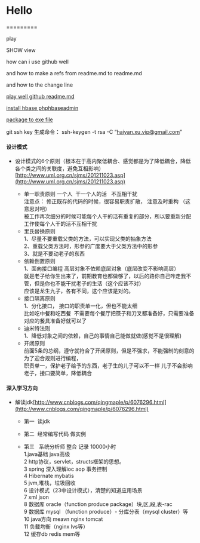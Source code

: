 # Hello
=========

play

SHOW view

how can i use github well

and how to make a refs from readme.md to readme.md

and how to the change line

[play well github readme.md](https://github.com/guodongxiaren/README "github readme edit")

[install hbase phphbaseadmin](https://github.com/hivefans/phphbaseadmin)

[package to exe file](http://www.cnblogs.com/icewee/articles/2073203.html "jar包转换exe")

git ssh key 生成命令： ssh-keygen -t rsa -C “haiyan.xu.vip@gmail.com”  

#### 设计模式

* 设计模式的6个原则（根本在于高内聚低耦合、感觉都是为了降低耦合，降低各个类之间的关联度，避免互相影响）
[http://www.uml.org.cn/sjms/201211023.asp](http://www.uml.org.cn/sjms/201211023.asp)

 	* 单一职责原则
		一个人  干一个人的活   不互相干扰  
		注意点： 修正既存的代码的时候，很容易职责扩散， 注意及时重构 （这意思对吧）	 
		被工作再次细分的时候可能每个人干的活有重复的部分，所以要重新分配工作使每个人干的活不互相干扰	
	* 里氏替换原则  
		1、尽量不要重载父类的方法，可以实现父类的抽象方法  
		2、重载父类方法时，形参的广度要大于父类方法中的形参  
		3、就是不要动老子的东西  
	* 依赖倒置原则  
		1、面向接口编程 高层对象不依赖底层对象（底层改变不影响高层）  
		就是老子给你生出来了，前期教育也都做够了，以后的路你自己咋走我不管，但是你也不能干扰老子的生活（这个应该不对）  
		应该是龙生九子，各有不同，这个应该是对的。  
	* 接口隔离原则  
		1、分化接口， 接口的职责单一化，但也不能太细  
		比如吃中餐和吃西餐  不需要每个餐厅把筷子和刀叉都准备好，只需要准备对应的餐具准备好就可以了  
	* 迪米特法则  
		1、降低对象之间的依赖，自己的事情自己能做就做(感觉不是很理解)  
	* 开闭原则  
		 前面5条的总纲，遵守就符合了开闭原则，但是不强求，不能强制的刻意的为了迎合规则进行编程，  
		 职责单一，保护老子给予的东西，老子生的儿子可以不一样 儿子不会影响老子，接口要简单，降低耦合


#### 深入学习方向


* 解读jdk[http://www.cnblogs.com/qingmaple/p/6076296.html](http://www.cnblogs.com/qingmaple/p/6076296.html)  

	* 第一  读jdk  
	
	* 第二  经常编写代码 做实例  
	 
	* 第三   系统分析师 整合 记录 10000小时  
	 	1.java基础 java高级   
		2 http协议，servlet，structs框架的思想。  
		3 spring 深入理解ioc aop 事务控制  
		4 Hibernate mybatis  
		5 jvm,堆栈，垃圾回收  
		6 设计模式（23中设计模式），清楚的知道应用场景  
		7 xml json  
		8 数据库 oracle（function produce package）块,区,段,表-rac  
		9 数据库 mysql （function produce）- 分库分表（mysql cluster）等  
		10 java方向 meavn nginx tomcat  
		11 负载均衡（nginx lvs等）    
		12 缓存db redis mem等  
